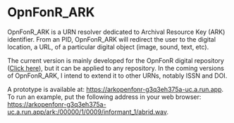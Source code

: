 # OpnFonR_ARK

OpnFonR_ARK is a URN resolver dedicated to Archival Resource Key (ARK) identifier. From an PID, OpnFonR_ARK will redirect the user to the digital location, a URL, of a particular digital object (image, sound, text, etc).

The current version is mainly developed for the OpnFonR digital repository ([Click here](https://sudoranais.shinyapps.io/Analysis_Processing_Rhotic_Alveolar/)), but it can be applied to any repository. In the coming versions of OpnFonR_ARK, I intend to extend it to other URNs, notably ISSN and DOI. 

A prototype is available at: https://arkopenfonr-g3q3eh375a-uc.a.run.app. To run an example, put the following address in your web browser: https://arkopenfonr-g3q3eh375a-uc.a.run.app/ark:/00000/1/0009/informant_1/abrid.wav.
